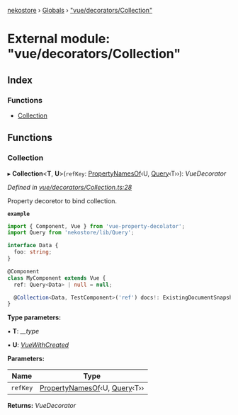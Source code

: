 [nekostore](../README.md) › [Globals](../globals.md) › ["vue/decorators/Collection"](_vue_decorators_collection_.md)

# External module: "vue/decorators/Collection"

## Index

### Functions

* [Collection](_vue_decorators_collection_.md#collection)

## Functions

###  Collection

▸ **Collection**<**T**, **U**>(`refKey`: [PropertyNamesOf](_vue_decorators_utilities_.md#propertynamesof)‹U, [Query](../interfaces/_query_.query.md)‹T››): *VueDecorator*

*Defined in [vue/decorators/Collection.ts:28](https://github.com/esnya/nekostore/blob/master/src/vue/decorators/Collection.ts#L28)*

Property decoretor to bind collection.

**`example`** 
```ts
import { Component, Vue } from 'vue-property-decolator';
import Query from 'nekostore/lib/Query';

interface Data {
  foo: string;
}

@Component
class MyComponent extends Vue {
  ref: Query<Data> | null = null;

  @Collection<Data, TestComponent>('ref') docs!: ExistingDocumentSnapshot<Data>[] | null;
}
```

**Type parameters:**

▪ **T**: *__type*

▪ **U**: *[VueWithCreated](../interfaces/_vue_decorators_utilities_.vuewithcreated.md)*

**Parameters:**

Name | Type |
------ | ------ |
`refKey` | [PropertyNamesOf](_vue_decorators_utilities_.md#propertynamesof)‹U, [Query](../interfaces/_query_.query.md)‹T›› |

**Returns:** *VueDecorator*
